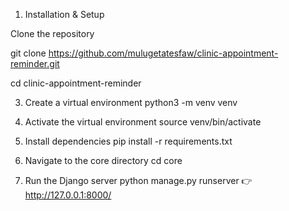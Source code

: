 1. Installation & Setup

 Clone the repository

 git clone https://github.com/mulugetatesfaw/clinic-appointment-reminder.git

 cd clinic-appointment-reminder

3. Create a virtual environment
   python3 -m venv venv
4. Activate the virtual environment
  source venv/bin/activate
4. Install dependencies
   pip install -r requirements.txt

5. Navigate to the core directory
    cd core
6. Run the Django server
    python manage.py runserver
 👉 http://127.0.0.1:8000/




